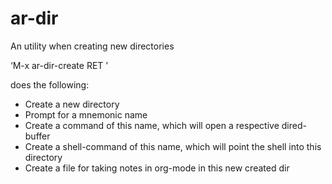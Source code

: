 # ar-dir

An utility when creating new directories

‘M-x ar-dir-create RET ’

does the following:

- Create a new directory
- Prompt for a mnemonic name
- Create a command of this name, which will open a respective dired-buffer
- Create a shell-command of this name, which will point the shell into this directory
- Create a file for taking notes in org-mode in this new created dir
